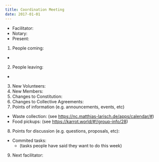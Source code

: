 ```yaml
---
title: Coordination Meeting
date: 2017-01-01
---
```


<!-- Hello facilitator/notary! Thank you for your services. Here is some advice for facilitating coordination meetings:
  - Notify people 10 minutes before the meeting starts. (Watching the clock is not super fun, people will be grateful if you do it for them.)
  - Start at 10:00 sharp, or earlier if everyone is there. (Waiting is time-wasting, be a time-saver!)
  - Go through the ordered points in order, even if nothing has changed. (They are arranged to try and get the most relevant information to most people.)
  - Feel welcome to moderate conversation if off-topic or too detailed. (Are listeners interested? Are speakers satisfied? Can you identify a sub-group?)
  - Try to finish the meeting before 11:00. (There is always more to talk about and it's important for people to know that CoMes don't take forever.)
  - Leave the room once the meeting has ended. (This sends a clear signal to everyone else that they can also leave and get on with their day.)
  - Have fun!
-->

- Facilitator:
- Notary:
- Present:

1. People coming:
  -
2. People leaving:
  -
3. New Volunteers:
4. New Members:
5. Changes to Constitution:
6. Changes to Collective Agreements:
7. Points of information (e.g. announcements, events, etc)
  - Waste collection: (see https://nc.matthias-larisch.de/apps/calendar/#)
  - Food pickups: (see https://karrot.world/#!/group-info/28)
8. Points for discussion (e.g. questions, proposals, etc):
  - Commited tasks:
    - (tasks people have said they want to do this week)
9. Next facilitator:
